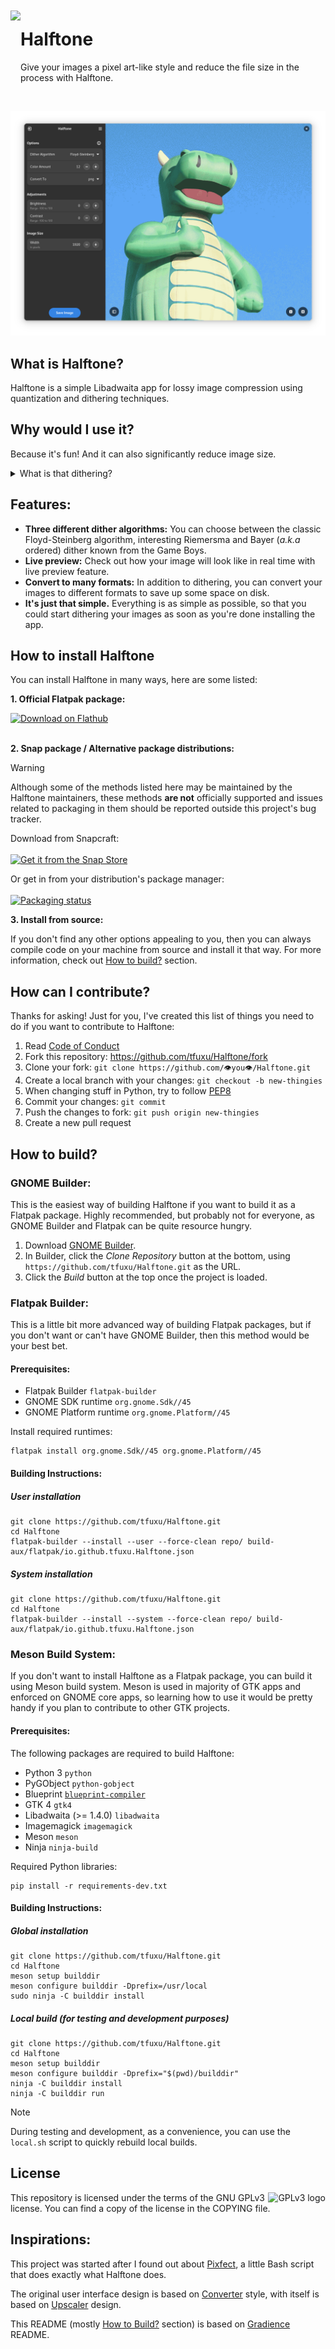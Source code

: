 <img src="data/icons/hicolor/scalable/apps/io.github.tfuxu.Halftone.svg" align="left" height="150px" vspace="10px">

Halftone
======

Give your images a pixel art-like style and reduce the file size in the process with Halftone.

<br>

![halftone-1](data/screenshots/halftone-1.png)

## What is Halftone?
Halftone is a simple Libadwaita app for lossy image compression using quantization and dithering techniques.

## Why would I use it?
Because it's fun! And it can also significantly reduce image size.

<details>
<summary>What is that dithering?</summary>
Dithering is a technique used by old systems with a limited color range to more accurately display graphics containing higher amount of colors than what the device can handle. It was commonly used in early Macintosh computers, Nintendo Game Boy and many other systems from the 80s and 90s.

##### Wanna learn more about how dithering works? 
Check out [this<sup>↗</sup>](https://surma.dev/things/ditherpunk/) article which nicely explains how dithering argorithms works (warning, math!) and shows most popular dithering algorithms in action.
</details>

## Features:
- **Three different dither algorithms:**
  You can choose between the classic Floyd-Steinberg algorithm, interesting Riemersma and Bayer (_a.k.a_ ordered) dither known from the Game Boys.
- **Live preview:**
  Check out how your image will look like in real time with live preview feature.
- **Convert to many formats:**
  In addition to dithering, you can convert your images to different formats to save up some space on disk.
- **It's just that simple.**
  Everything is as simple as possible, so that you could start dithering your images as soon as you're done installing the app.

## How to install Halftone
You can install Halftone in many ways, here are some listed:

**1. Official Flatpak package:**

<a href='https://flathub.org/apps/io.github.tfuxu.Halftone'>
  <img width='192' alt='Download on Flathub' src='https://flathub.org/api/badge?svg&locale=en'/>
</a><br><br>

**2. Snap package / Alternative package distributions:**

> [!WARNING]
> Although some of the methods listed here may be maintained by the Halftone maintainers, these methods **are not** officially supported and issues related to packaging in them should be reported outside this project's bug tracker.

Download from Snapcraft:
<br><br><a href='https://snapcraft.io/halftone'>
  <img width='192' alt='Get it from the Snap Store' src='https://snapcraft.io/static/images/badges/en/snap-store-black.svg'/>
</a><br>

Or get in from your distribution's package manager:
<br><br><a href="https://repology.org/project/halftone/versions">
  <img src="https://repology.org/badge/vertical-allrepos/halftone.svg" alt="Packaging status">
</a>

**3. Install from source:**

If you don't find any other options appealing to you, then you can always compile code on your machine from source and install it that way. For more information, check out [How to build?](#how-to-build) section.

## How can I contribute?
Thanks for asking! Just for you, I've created this list of things you need to do if you want to contribute to Halftone:
1. Read [Code of Conduct](CODE_OF_CONDUCT.md)
2. Fork this repository: https://github.com/tfuxu/Halftone/fork
3. Clone your fork: `git clone https://github.com/👁️you👁️/Halftone.git`
4. Create a local branch with your changes: `git checkout -b new-thingies`
5. When changing stuff in Python, try to follow [PEP8](https://pep8.org/)
6. Commit your changes: `git commit`
7. Push the changes to fork: `git push origin new-thingies`
8. Create a new pull request

## How to build?

### GNOME Builder:
This is the easiest way of building Halftone if you want to build it as a Flatpak package. Highly recommended, but probably not for everyone, as GNOME Builder and Flatpak can be quite resource hungry.

1. Download [GNOME Builder](https://flathub.org/apps/details/org.gnome.Builder).
2. In Builder, click the _Clone Repository_ button at the bottom, using `https://github.com/tfuxu/Halftone.git` as the URL.
3. Click the _Build_ button at the top once the project is loaded.

### Flatpak Builder:
This is a little bit more advanced way of building Flatpak packages, but if you don't want or can't have GNOME Builder, then this method would be your best bet.

#### Prerequisites:

- Flatpak Builder `flatpak-builder`
- GNOME SDK runtime `org.gnome.Sdk//45`
- GNOME Platform runtime `org.gnome.Platform//45`

Install required runtimes:
```shell
flatpak install org.gnome.Sdk//45 org.gnome.Platform//45
```

#### Building Instructions:

##### User installation
```shell
git clone https://github.com/tfuxu/Halftone.git
cd Halftone
flatpak-builder --install --user --force-clean repo/ build-aux/flatpak/io.github.tfuxu.Halftone.json
```

##### System installation
```shell
git clone https://github.com/tfuxu/Halftone.git
cd Halftone
flatpak-builder --install --system --force-clean repo/ build-aux/flatpak/io.github.tfuxu.Halftone.json
```

### Meson Build System:
If you don't want to install Halftone as a Flatpak package, you can build it using Meson build system. Meson is used in majority of GTK apps and enforced on GNOME core apps, so learning how to use it would be pretty handy if you plan to contribute to other GTK projects.

#### Prerequisites:

The following packages are required to build Halftone:

- Python 3 `python`
- PyGObject `python-gobject`
- Blueprint [`blueprint-compiler`](https://jwestman.pages.gitlab.gnome.org/blueprint-compiler/setup.html)
- GTK 4 `gtk4`
- Libadwaita (>= 1.4.0) `libadwaita`
- Imagemagick `imagemagick`
- Meson `meson`
- Ninja `ninja-build`

Required Python libraries:

```shell
pip install -r requirements-dev.txt
```

#### Building Instructions:

##### Global installation

```shell
git clone https://github.com/tfuxu/Halftone.git
cd Halftone
meson setup builddir
meson configure builddir -Dprefix=/usr/local
sudo ninja -C builddir install
```

##### Local build (for testing and development purposes)

```shell
git clone https://github.com/tfuxu/Halftone.git
cd Halftone
meson setup builddir
meson configure builddir -Dprefix="$(pwd)/builddir"
ninja -C builddir install
ninja -C builddir run
```

> [!NOTE] 
> During testing and development, as a convenience, you can use the `local.sh` script to quickly rebuild local builds.

## License
<p>
<img src="https://www.gnu.org/graphics/gplv3-with-text-136x68.png" alt="GPLv3 logo" align="right">
This repository is licensed under the terms of the GNU GPLv3 license. You can find a copy of the license in the COPYING file.
</p>

## Inspirations:
This project was started after I found out about [Pixfect](https://codeberg.org/daudix-UFO/Pixfect), a little Bash script that does exactly what Halftone does.

The original user interface design is based on [Converter](https://gitlab.com/adhami3310/Converter) style, with itself is based on [Upscaler](https://gitlab.gnome.org/World/Upscaler) design.

This README (mostly [How to Build?](#how-to-build) section) is based on [Gradience](https://github.com/GradienceTeam/Gradience) README.
